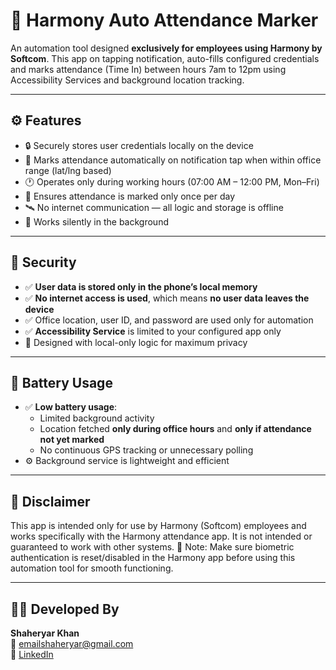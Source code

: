 # 📲 Harmony Auto Attendance Marker

An automation tool designed **exclusively for employees using Harmony by Softcom**. This app on tapping notification, auto-fills configured credentials and marks attendance (Time In) between hours 7am to 12pm using Accessibility Services and background location tracking.

---

## ⚙️ Features

- 🔒 Securely stores user credentials locally on the device
- 📍 Marks attendance automatically on notification tap when within office range (lat/lng based)
- 🕐 Operates only during working hours (07:00 AM – 12:00 PM, Mon–Fri)
- 📅 Ensures attendance is marked only once per day
- 🛰️ No internet communication — all logic and storage is offline
- 📱 Works silently in the background

---

## 🔐 Security

- ✅ **User data is stored only in the phone’s local memory**
- ✅ **No internet access is used**, which means **no user data leaves the device**
- ✅ Office location, user ID, and password are used only for automation
- ✅ **Accessibility Service** is limited to your configured app only
- 🔐 Designed with local-only logic for maximum privacy

---

## 🔋 Battery Usage

- ✅ **Low battery usage**:
  - Limited background activity
  - Location fetched **only during office hours** and **only if attendance not yet marked**
  - No continuous GPS tracking or unnecessary polling
- ⚙️ Background service is lightweight and efficient

---

## 🚧 Disclaimer

This app is intended only for use by Harmony (Softcom) employees and works specifically with the Harmony attendance app. It is not intended or guaranteed to work with other systems.
📌 Note: Make sure biometric authentication is reset/disabled in the Harmony app before using this automation tool for smooth functioning.

---

## 👨‍💻 Developed By

**Shaheryar Khan**  
📧 emailshaheryar@gmail.com  
🔗 [LinkedIn](https://www.linkedin.com/in/shaheryarkhan28/)
